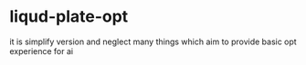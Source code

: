 # liqud-plate-opt
it is simplify version and neglect many things which aim to provide basic opt experience for ai
